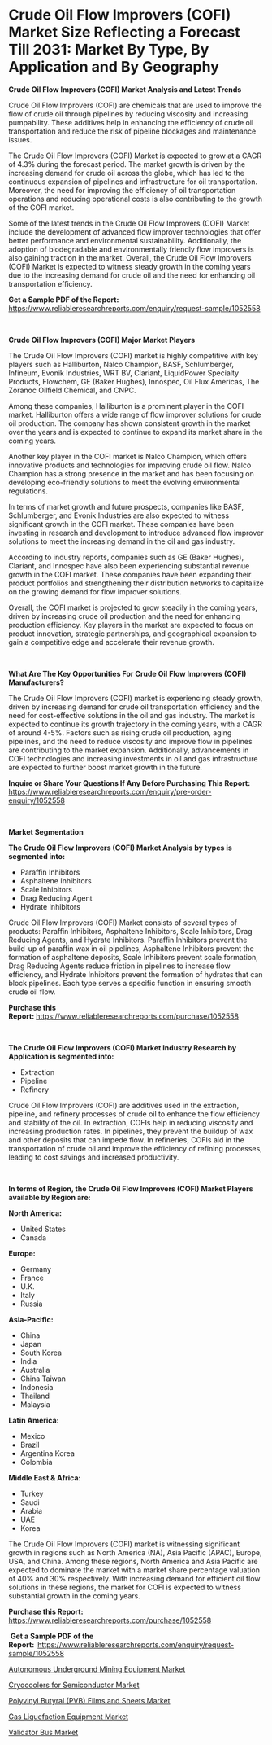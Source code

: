 <p><h1>Crude Oil Flow Improvers (COFI) Market Size Reflecting a Forecast Till 2031: Market By Type, By Application and By Geography</h1></p><p><strong>Crude Oil Flow Improvers (COFI) Market Analysis and Latest Trends</strong></p>
<p><p>Crude Oil Flow Improvers (COFI) are chemicals that are used to improve the flow of crude oil through pipelines by reducing viscosity and increasing pumpability. These additives help in enhancing the efficiency of crude oil transportation and reduce the risk of pipeline blockages and maintenance issues.</p><p>The Crude Oil Flow Improvers (COFI) Market is expected to grow at a CAGR of 4.3% during the forecast period. The market growth is driven by the increasing demand for crude oil across the globe, which has led to the continuous expansion of pipelines and infrastructure for oil transportation. Moreover, the need for improving the efficiency of oil transportation operations and reducing operational costs is also contributing to the growth of the COFI market.</p><p>Some of the latest trends in the Crude Oil Flow Improvers (COFI) Market include the development of advanced flow improver technologies that offer better performance and environmental sustainability. Additionally, the adoption of biodegradable and environmentally friendly flow improvers is also gaining traction in the market. Overall, the Crude Oil Flow Improvers (COFI) Market is expected to witness steady growth in the coming years due to the increasing demand for crude oil and the need for enhancing oil transportation efficiency.</p></p>
<p><strong>Get a Sample PDF of the Report:&nbsp;</strong> <a href="https://www.reliableresearchreports.com/enquiry/request-sample/1052558">https://www.reliableresearchreports.com/enquiry/request-sample/1052558</a></p>
<p>&nbsp;</p>
<p><strong>Crude Oil Flow Improvers (COFI) Major Market Players</strong></p>
<p><p>The Crude Oil Flow Improvers (COFI) market is highly competitive with key players such as Halliburton, Nalco Champion, BASF, Schlumberger, Infineum, Evonik Industries, WRT BV, Clariant, LiquidPower Specialty Products, Flowchem, GE (Baker Hughes), Innospec, Oil Flux Americas, The Zoranoc Oilfield Chemical, and CNPC.</p><p>Among these companies, Halliburton is a prominent player in the COFI market. Halliburton offers a wide range of flow improver solutions for crude oil production. The company has shown consistent growth in the market over the years and is expected to continue to expand its market share in the coming years.</p><p>Another key player in the COFI market is Nalco Champion, which offers innovative products and technologies for improving crude oil flow. Nalco Champion has a strong presence in the market and has been focusing on developing eco-friendly solutions to meet the evolving environmental regulations.</p><p>In terms of market growth and future prospects, companies like BASF, Schlumberger, and Evonik Industries are also expected to witness significant growth in the COFI market. These companies have been investing in research and development to introduce advanced flow improver solutions to meet the increasing demand in the oil and gas industry.</p><p>According to industry reports, companies such as GE (Baker Hughes), Clariant, and Innospec have also been experiencing substantial revenue growth in the COFI market. These companies have been expanding their product portfolios and strengthening their distribution networks to capitalize on the growing demand for flow improver solutions.</p><p>Overall, the COFI market is projected to grow steadily in the coming years, driven by increasing crude oil production and the need for enhancing production efficiency. Key players in the market are expected to focus on product innovation, strategic partnerships, and geographical expansion to gain a competitive edge and accelerate their revenue growth.</p></p>
<p>&nbsp;</p>
<p><strong>What Are The Key Opportunities For Crude Oil Flow Improvers (COFI) Manufacturers?</strong></p>
<p><p>The Crude Oil Flow Improvers (COFI) market is experiencing steady growth, driven by increasing demand for crude oil transportation efficiency and the need for cost-effective solutions in the oil and gas industry. The market is expected to continue its growth trajectory in the coming years, with a CAGR of around 4-5%. Factors such as rising crude oil production, aging pipelines, and the need to reduce viscosity and improve flow in pipelines are contributing to the market expansion. Additionally, advancements in COFI technologies and increasing investments in oil and gas infrastructure are expected to further boost market growth in the future.</p></p>
<p><strong>Inquire or Share Your Questions If Any Before Purchasing This Report:</strong> <a href="https://www.reliableresearchreports.com/enquiry/pre-order-enquiry/1052558">https://www.reliableresearchreports.com/enquiry/pre-order-enquiry/1052558</a></p>
<p>&nbsp;</p>
<p><strong>Market Segmentation</strong></p>
<p><strong>The Crude Oil Flow Improvers (COFI) Market Analysis by types is segmented into:</strong></p>
<p><ul><li>Paraffin Inhibitors</li><li>Asphaltene Inhibitors</li><li>Scale Inhibitors</li><li>Drag Reducing Agent</li><li>Hydrate Inhibitors</li></ul></p>
<p><p>Crude Oil Flow Improvers (COFI) Market consists of several types of products: Paraffin Inhibitors, Asphaltene Inhibitors, Scale Inhibitors, Drag Reducing Agents, and Hydrate Inhibitors. Paraffin Inhibitors prevent the build-up of paraffin wax in oil pipelines, Asphaltene Inhibitors prevent the formation of asphaltene deposits, Scale Inhibitors prevent scale formation, Drag Reducing Agents reduce friction in pipelines to increase flow efficiency, and Hydrate Inhibitors prevent the formation of hydrates that can block pipelines. Each type serves a specific function in ensuring smooth crude oil flow.</p></p>
<p><strong>Purchase this Report:&nbsp;</strong><a href="https://www.reliableresearchreports.com/purchase/1052558">https://www.reliableresearchreports.com/purchase/1052558</a></p>
<p>&nbsp;</p>
<p><strong>The Crude Oil Flow Improvers (COFI) Market Industry Research by Application is segmented into:</strong></p>
<p><ul><li>Extraction</li><li>Pipeline</li><li>Refinery</li></ul></p>
<p><p>Crude Oil Flow Improvers (COFI) are additives used in the extraction, pipeline, and refinery processes of crude oil to enhance the flow efficiency and stability of the oil. In extraction, COFIs help in reducing viscosity and increasing production rates. In pipelines, they prevent the buildup of wax and other deposits that can impede flow. In refineries, COFIs aid in the transportation of crude oil and improve the efficiency of refining processes, leading to cost savings and increased productivity.</p></p>
<p>&nbsp;</p>
<p><strong>In terms of Region, the Crude Oil Flow Improvers (COFI) Market Players available by Region are:</strong></p>
<p>
    <p> <strong> North America: </strong>
        <ul>
            <li>United States</li>
            <li>Canada</li>
        </ul>
        </p> 
    <p> <strong> Europe: </strong>
        <ul>
            <li>Germany</li>
            <li>France</li>
            <li>U.K.</li>
            <li>Italy</li>
            <li>Russia</li>
        </ul>
        </p> 
    <p> <strong> Asia-Pacific: </strong>
        <ul>
            <li>China</li>
            <li>Japan</li>
            <li>South Korea</li>
            <li>India</li>
            <li>Australia</li>
            <li>China Taiwan</li>
            <li>Indonesia</li>
            <li>Thailand</li>
            <li>Malaysia</li>
        </ul>
        </p> 
    <p> <strong> Latin America: </strong>
        <ul>
            <li>Mexico</li>
            <li>Brazil</li>
            <li>Argentina Korea</li>
            <li>Colombia</li>
        </ul>
        </p> 
    <p> <strong> Middle East & Africa: </strong>
        <ul>
            <li>Turkey</li>
            <li>Saudi</li>
            <li>Arabia</li>
            <li>UAE</li>
            <li>Korea</li>
        </ul>
    </p>
    </p>
<p><p>The Crude Oil Flow Improvers (COFI) market is witnessing significant growth in regions such as North America (NA), Asia Pacific (APAC), Europe, USA, and China. Among these regions, North America and Asia Pacific are expected to dominate the market with a market share percentage valuation of 40% and 30% respectively. With increasing demand for efficient oil flow solutions in these regions, the market for COFI is expected to witness substantial growth in the coming years.</p></p>
<p><strong>Purchase this Report: </strong><a href="https://www.reliableresearchreports.com/purchase/1052558">https://www.reliableresearchreports.com/purchase/1052558</a></p>
<p>&nbsp;<strong>Get a Sample PDF of the Report:&nbsp;&nbsp;</strong><a href="https://www.reliableresearchreports.com/enquiry/request-sample/1052558">https://www.reliableresearchreports.com/enquiry/request-sample/1052558</a></p>
<p><strong></strong></p>
<p><p><a href="https://medium.com/@dritasmani2022/autonomous-underground-mining-equipment-market-size-and-market-trends-complete-industry-overview-4109751ca68f">Autonomous Underground Mining Equipment Market</a></p><p><a href="https://medium.com/@dorinaprifti56/cryocoolers-for-semiconductor-market-analysis-its-cagr-market-segmentation-and-global-industry-cd2c33609a1b">Cryocoolers for Semiconductor Market</a></p><p><a href="https://github.com/dringals/Market-Research-Report-List-2/blob/main/polyvinyl-butyral-pvb-films-and-sheets-market.md">Polyvinyl Butyral (PVB) Films and Sheets Market</a></p><p><a href="https://medium.com/@dritasmani2022/gas-liquefaction-equipment-market-size-reveals-the-best-marketing-channels-in-global-industry-1f350203d49f">Gas Liquefaction Equipment Market</a></p><p><a href="https://github.com/lbird53714/Market-Research-Report-List-3/blob/main/validator-bus-market.md">Validator Bus Market</a></p></p>